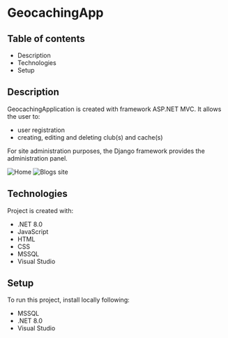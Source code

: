 # GeocachingApp

## Table of contents
* Description
* Technologies
* Setup

## Description

GeocachingApplication is created with framework ASP.NET MVC.
It allows the user to:
- user registration 
- creating, editing and deleting club(s) and cache(s) 

For site administration purposes, the Django framework
provides the administration panel.

<p>
  <img alt="Home" src="https://github.com/FrydmanPiotr/GeocachingApplication/blob/main/pictures/home.png">
  <img alt="Blogs site" src="https://github.com/FrydmanPiotr/GeocachingApplication/blob/main/pictures/register.png">
</p>

## Technologies 
Project is created with:
- .NET 8.0
- JavaScript
- HTML
- CSS
- MSSQL
- Visual Studio

## Setup
To run this project, install locally following:
- MSSQL
- .NET 8.0
- Visual Studio